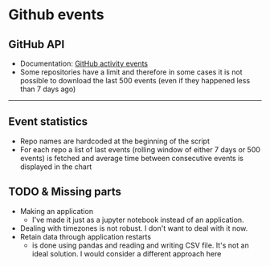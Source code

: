 # Github events

## GitHub API
- Documentation: [GitHub activity events](https://docs.github.com/en/rest/activity/events?apiVersion=2022-11-28#list-public-events)
- Some repositories have a limit and therefore in some cases it is not possible to download the last 500 events (even if they happened less than 7 days ago)
---

## Event statistics
- Repo names are hardcoded at the beginning of the script
- For each repo a list of last events (rolling window of either 7 days or 500 events) is fetched and average time between consecutive events is displayed in the chart 

## TODO & Missing parts
- Making an application
  - I've made it just as a jupyter notebook instead of an application.
- Dealing with timezones is not robust. I don't want to deal with it now.
- Retain data through application restarts
  - is done using pandas and reading and writing CSV file. It's not an ideal solution. I would consider a different approach here